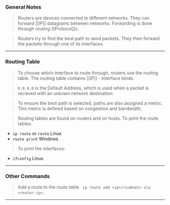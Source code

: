 
### General Notes

> Routers are devices connected to different networks.
> They can forward [[IP]] datagrams between networks.
> Forwarding is done through routing [[Protocol]]s.

> Routers try to find the best path to send packets.
> They then forward the packets through one of its interfaces.

---

### Routing Table

> To choose which interface to route through, routers use the routing table.
> The routing table contains [[IP]] - Interface binds.

> `0.0.0.0` is the Default Address, which is used when a packet is recieved with an unkown network destination.

> To ensure the best path is selected, paths are also assigned a metric. This metric is defined based on congestion and bandwidth.

> Routing tables are found on routers and on hosts.
> To print the route tables: 
* `ip route` or `route` Linux
* `route print` Windows

> To print the interfaces:
* `ifconfig` Linux

---

### Other Commands

> Add a route to the route table ` ip route add <ip>/<subnet> via <router-ip>`.

---